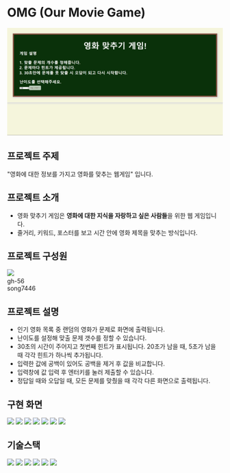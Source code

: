 # OMG (Our Movie Game)

<img src="public\startimg.png"/>

## 프로젝트 주제

"영화에 대한 정보를 가지고 영화를 맞추는 웹게임" 입니다.

## 프로젝트 소개

- 영화 맞추기 게임은 <b>영화에 대한 지식을 자랑하고 싶은 사람들</b>을 위한 웹 게임입니다.
- 줄거리, 키워드, 포스터를 보고 시간 안에 영화 제목을 맞추는 방식입니다.

## 프로젝트 구성원

<img src="https://img.shields.io/badge/Github-181717?style=flat-square&logo=Github&logoColor=white"/>
<div>gh-56</div>
<div>song7446</div>

## 프로젝트 설명

- 인기 영화 목록 중 랜덤의 영화가 문제로 화면에 출력됩니다.
- 난이도를 설정해 맞출 문제 갯수를 정할 수 있습니다.
- 30초의 시간이 주어지고 첫번째 힌트가 표시됩니다. 20초가 남을 때, 5초가 남을 때 각각 힌트가 하나씩 추가됩니다.
- 입력한 값에 공백이 있어도 공백을 제거 후 값을 비교합니다.
- 입력창에 값 입력 후 엔터키를 눌러 제출할 수 있습니다.
- 정답일 때와 오답일 때, 모든 문제를 맞췄을 때 각각 다른 화면으로 출력됩니다.

## 구현 화면

<img src="capture_img\capture_시작화면.png"/>
<img src="capture_img\capture_첫번째 힌트.png"/>
<img src="capture_img\capture_두번째힌트.png"/>
<img src="capture_img\capture_세번째힌트.png"/>
<img src="capture_img\capture_정답일때.png"/>
<img src="capture_img\captrue_오답일때.png"/>
<img src="capture_img\capture_모든문제정답.png"/>

## 기술스택

<img src="https://img.shields.io/badge/html5-E34F26?style=for-the-badge&logo=html5&logoColor=white">
<img src="https://img.shields.io/badge/css3-1572B6?style=for-the-badge&logo=html5&logoColor=white">
<img src="https://img.shields.io/badge/javascript-F7DF1E?style=for-the-badge&logo=html5&logoColor=white">
<img src="https://img.shields.io/badge/react-61DAFB?style=for-the-badge&logo=html5&logoColor=white">
<img src="https://img.shields.io/badge/github-181717?style=for-the-badge&logo=html5&logoColor=white">
<img src="https://img.shields.io/badge/git-F05032?style=for-the-badge&logo=html5&logoColor=white">
